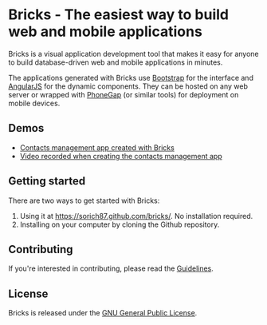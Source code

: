 # Bricks - The easiest way to build web and mobile applications

Bricks is a visual application development tool that makes it easy for anyone
to build database-driven web and mobile applications in minutes.

The applications generated with Bricks use [Bootstrap](http://getbootstrap.com/)
for the interface and [AngularJS](http://angularjs.org/) for the dynamic
components. They can be hosted on any web server or wrapped with
[PhoneGap](http://phonegap.com/) (or similar tools) for deployment on mobile
devices.

## Demos
- [Contacts management app created with Bricks](http://sorich87.github.io/bricks-samples/contacts/)
- [Video recorded when creating the contacts management app](https://www.youtube.com/watch?v=dESunMRqxN0)

## Getting started

There are two ways to get started with Bricks:

1. Using it at https://sorich87.github.com/bricks/. No installation
   required.
2. Installing on your computer by cloning the Github repository.

## Contributing

If you're interested in contributing, please read the
[Guidelines](https://github.com/sorich87/bricks/blob/master/CONTRIBUTING.md).

## License

Bricks is released under the
[GNU General Public License](https://www.gnu.org/licenses/gpl.html).

